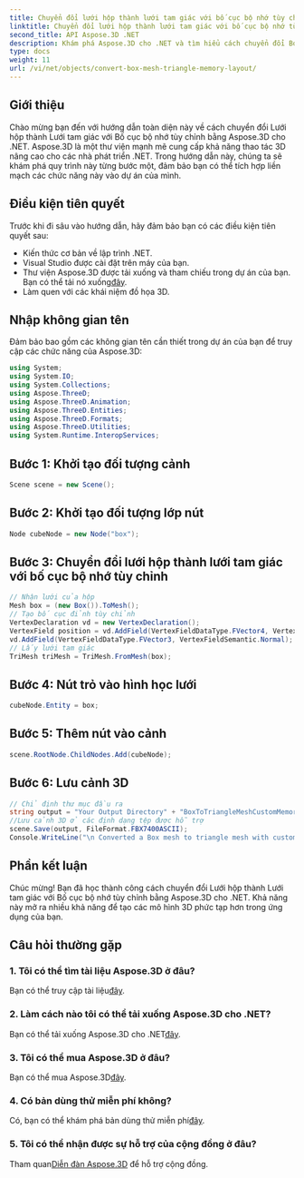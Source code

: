 ```yaml
---
title: Chuyển đổi lưới hộp thành lưới tam giác với bố cục bộ nhớ tùy chỉnh
linktitle: Chuyển đổi lưới hộp thành lưới tam giác với bố cục bộ nhớ tùy chỉnh
second_title: API Aspose.3D .NET
description: Khám phá Aspose.3D cho .NET và tìm hiểu cách chuyển đổi Box Mesh thành Triangle Mesh với Bố cục bộ nhớ tùy chỉnh. Các bước dễ dàng để tạo mô hình 3D trong ứng dụng của bạn.
type: docs
weight: 11
url: /vi/net/objects/convert-box-mesh-triangle-memory-layout/
---
```

## Giới thiệu
Chào mừng bạn đến với hướng dẫn toàn diện này về cách chuyển đổi Lưới hộp thành Lưới tam giác với Bố cục bộ nhớ tùy chỉnh bằng Aspose.3D cho .NET. Aspose.3D là một thư viện mạnh mẽ cung cấp khả năng thao tác 3D nâng cao cho các nhà phát triển .NET. Trong hướng dẫn này, chúng ta sẽ khám phá quy trình này từng bước một, đảm bảo bạn có thể tích hợp liền mạch các chức năng này vào dự án của mình.
## Điều kiện tiên quyết
Trước khi đi sâu vào hướng dẫn, hãy đảm bảo bạn có các điều kiện tiên quyết sau:
- Kiến thức cơ bản về lập trình .NET.
- Visual Studio được cài đặt trên máy của bạn.
-  Thư viện Aspose.3D được tải xuống và tham chiếu trong dự án của bạn. Bạn có thể tải nó xuống[đây](https://releases.aspose.com/3d/net/).
- Làm quen với các khái niệm đồ họa 3D.
## Nhập không gian tên
Đảm bảo bao gồm các không gian tên cần thiết trong dự án của bạn để truy cập các chức năng của Aspose.3D:
```csharp
using System;
using System.IO;
using System.Collections;
using Aspose.ThreeD;
using Aspose.ThreeD.Animation;
using Aspose.ThreeD.Entities;
using Aspose.ThreeD.Formats;
using Aspose.ThreeD.Utilities;
using System.Runtime.InteropServices;
```
## Bước 1: Khởi tạo đối tượng cảnh
```csharp
Scene scene = new Scene();
```
## Bước 2: Khởi tạo đối tượng lớp nút
```csharp
Node cubeNode = new Node("box");
```
## Bước 3: Chuyển đổi lưới hộp thành lưới tam giác với bố cục bộ nhớ tùy chỉnh
```csharp
// Nhận lưới của hộp
Mesh box = (new Box()).ToMesh();
// Tạo bố cục đỉnh tùy chỉnh
VertexDeclaration vd = new VertexDeclaration();
VertexField position = vd.AddField(VertexFieldDataType.FVector4, VertexFieldSemantic.Position);
vd.AddField(VertexFieldDataType.FVector3, VertexFieldSemantic.Normal);
// Lấy lưới tam giác
TriMesh triMesh = TriMesh.FromMesh(box);
```
## Bước 4: Nút trỏ vào hình học lưới
```csharp
cubeNode.Entity = box;
```
## Bước 5: Thêm nút vào cảnh
```csharp
scene.RootNode.ChildNodes.Add(cubeNode);
```
## Bước 6: Lưu cảnh 3D
```csharp
// Chỉ định thư mục đầu ra
string output = "Your Output Directory" + "BoxToTriangleMeshCustomMemoryLayoutScene.fbx";
//Lưu cảnh 3D ở các định dạng tệp được hỗ trợ
scene.Save(output, FileFormat.FBX7400ASCII);
Console.WriteLine("\n Converted a Box mesh to triangle mesh with custom memory layout of the vertex successfully.\nFile saved at " + output);
```
## Phần kết luận
Chúc mừng! Bạn đã học thành công cách chuyển đổi Lưới hộp thành Lưới tam giác với Bố cục bộ nhớ tùy chỉnh bằng Aspose.3D cho .NET. Khả năng này mở ra nhiều khả năng để tạo các mô hình 3D phức tạp hơn trong ứng dụng của bạn.
## Câu hỏi thường gặp
### 1. Tôi có thể tìm tài liệu Aspose.3D ở đâu?
 Bạn có thể truy cập tài liệu[đây](https://reference.aspose.com/3d/net/).
### 2. Làm cách nào tôi có thể tải xuống Aspose.3D cho .NET?
 Bạn có thể tải xuống Aspose.3D cho .NET[đây](https://releases.aspose.com/3d/net/).
### 3. Tôi có thể mua Aspose.3D ở đâu?
 Bạn có thể mua Aspose.3D[đây](https://purchase.aspose.com/buy).
### 4. Có bản dùng thử miễn phí không?
 Có, bạn có thể khám phá bản dùng thử miễn phí[đây](https://releases.aspose.com/).
### 5. Tôi có thể nhận được sự hỗ trợ của cộng đồng ở đâu?
 Tham quan[Diễn đàn Aspose.3D](https://forum.aspose.com/c/3d/18) để hỗ trợ cộng đồng.